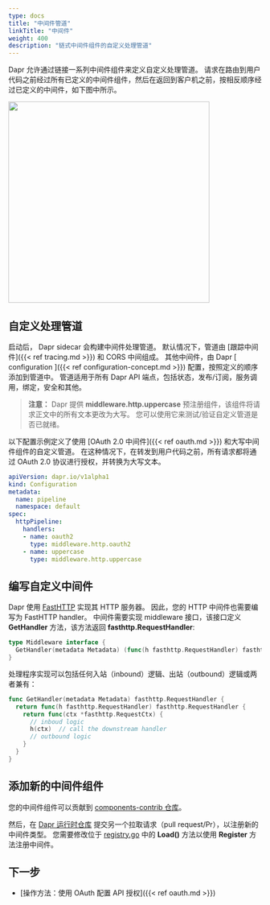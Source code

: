 ```yaml
---
type: docs
title: "中间件管道"
linkTitle: "中间件"
weight: 400
description: "链式中间件组件的自定义处理管道"
---
```


Dapr 允许通过链接一系列中间件组件来定义自定义处理管道。 请求在路由到用户代码之前经过所有已定义的中间件组件，然后在返回到客户机之前，按相反顺序经过已定义的中间件，如下图中所示。

<img src="/images/middleware.png" width=400>

## 自定义处理管道

启动后， Dapr sidecar 会构建中间件处理管道。 默认情况下，管道由 [跟踪中间件]({{< ref tracing.md >}}) 和 CORS 中间组成。 其他中间件，由 Dapr [ configuration ]({{< ref configuration-concept.md >}}) 配置，按照定义的顺序添加到管道中。 管道适用于所有 Dapr API 端点，包括状态，发布/订阅，服务调用，绑定，安全和其他。

> **注意：** Dapr 提供 **middleware.http.uppercase** 预注册组件，该组件将请求正文中的所有文本更改为大写。 您可以使用它来测试/验证自定义管道是否已就绪。

以下配置示例定义了使用 [OAuth 2.0 中间件]({{< ref oauth.md >}}) 和大写中间件组件的自定义管道。 在这种情况下，在转发到用户代码之前，所有请求都将通过 OAuth 2.0 协议进行授权，并转换为大写文本。

```yaml
apiVersion: dapr.io/v1alpha1
kind: Configuration
metadata:
  name: pipeline
  namespace: default
spec:
  httpPipeline:
    handlers:
    - name: oauth2
      type: middleware.http.oauth2
    - name: uppercase
      type: middleware.http.uppercase
```

## 编写自定义中间件

Dapr 使用 [FastHTTP](https://github.com/valyala/fasthttp) 实现其 HTTP 服务器。 因此，您的 HTTP 中间件也需要编写为 FastHTTP handler。 中间件需要实现 middleware 接口，该接口定义 **GetHandler** 方法，该方法返回 **fasthttp.RequestHandler**:

```go
type Middleware interface {
  GetHandler(metadata Metadata) (func(h fasthttp.RequestHandler) fasthttp.RequestHandler, error)
}
```

处理程序实现可以包括任何入站（inbound）逻辑、出站（outbound）逻辑或两者兼有：

```go
func GetHandler(metadata Metadata) fasthttp.RequestHandler {
  return func(h fasthttp.RequestHandler) fasthttp.RequestHandler {
    return func(ctx *fasthttp.RequestCtx) {
      // inboud logic
      h(ctx)  // call the downstream handler
      // outbound logic
    }
  }
}
```

## 添加新的中间件组件
您的中间件组件可以贡献到 [components-contrib 仓库](https://github.com/dapr/components-contrib/tree/master/middleware)。

然后，在 [Dapr 运行时仓库](https://github.com/dapr/dapr) 提交另一个拉取请求（pull request/Pr），以注册新的中间件类型。 您需要修改位于 [ registry.go](https://github.com/dapr/dapr/blob/master/pkg/components/middleware/http/registry.go) 中的 **Load()** 方法以使用 **Register** 方法注册中间件。

## 下一步
* [操作方法：使用 OAuth 配置 API 授权]({{< ref oauth.md >}})
